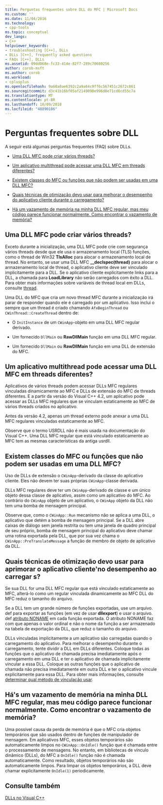 ```yaml
---
title: Perguntas frequentes sobre DLL do MFC | Microsoft Docs
ms.custom: ''
ms.date: 11/04/2016
ms.technology:
- cpp-tools
ms.topic: conceptual
dev_langs:
- C++
helpviewer_keywords:
- troubleshooting [C++], DLLs
- DLLs [C++], frequently asked questions
- FAQs [C++], DLLs
ms.assetid: 09dd068e-fc33-414e-82f7-289c70680256
author: corob-msft
ms.author: corob
ms.workload:
- cplusplus
ms.openlocfilehash: 9a68a0ae6392c2a9a64c9ff6c567451c2672c861
ms.sourcegitcommit: d3c41b16bf05af2149090e996d8e71cd6cd55c7a
ms.translationtype: MT
ms.contentlocale: pt-BR
ms.lasthandoff: 10/09/2018
ms.locfileid: "48890186"
---
```

# <a name="dll-frequently-asked-questions"></a>Perguntas frequentes sobre DLL

A seguir está algumas perguntas frequentes (FAQ) sobre DLLs.

- [Uma DLL MFC pode criar vários threads?](#mfc_multithreaded_1)

- [Um aplicativo multithread pode acessar uma DLL MFC em threads diferentes?](#mfc_multithreaded_2)

- [Existem classes do MFC ou funções que não podem ser usadas em uma DLL MFC?](#mfc_prohibited_classes)

- [Quais técnicas de otimização devo usar para melhorar o desempenho do aplicativo cliente durante o carregamento?](#mfc_optimization)

- [Há um vazamento de memória na minha DLL MFC regular, mas meu código parece funcionar normalmente. Como encontrar o vazamento de memória?](#memory_leak)

## <a name="mfc_multithreaded_1"></a> Uma DLL MFC pode criar vários threads?

Exceto durante a inicialização, uma DLL MFC pode crie com segurança vários threads desde que ele usa o armazenamento local (TLS) funções, como o thread de Win32 **TlsAlloc** para alocar o armazenamento local de thread. No entanto, se usar uma DLL MFC **__declspec(thread)** para alocar o armazenamento local de thread, o aplicativo cliente deve ser vinculado implicitamente para a DLL. Se o aplicativo cliente explicitamente links para a DLL, a chamada para **LoadLibrary** não serão carregados com êxito a DLL. Para obter mais informações sobre variáveis de thread local em DLLs, consulte [thread](../cpp/thread.md).

Uma DLL do MFC que cria um novo thread MFC durante a inicialização irá parar de responder quando ele é carregado por um aplicativo. Isso inclui o sempre que um thread é criado chamando `AfxBeginThread` ou `CWinThread::CreateThread` dentro de:

- O `InitInstance` de um `CWinApp`-objeto em uma DLL MFC regular derivado.

- Um fornecido `DllMain` ou **RawDllMain** função em uma DLL MFC regular.

- Um fornecido `DllMain` ou **RawDllMain** função em uma DLL de extensão do MFC.

## <a name="mfc_multithreaded_2"></a> Um aplicativo multithread pode acessar uma DLL MFC em threads diferentes?

Aplicativos de vários threads podem acessar DLLs MFC regulares vinculadas dinamicamente ao MFC e DLLs de extensão do MFC de threads diferentes. E a partir da versão do Visual C++ 4.2, um aplicativo pode acessar as DLLs MFC regulares que se vinculam estaticamente ao MFC de vários threads criados no aplicativo.

Antes da versão 4.2, apenas um thread externo pode anexar a uma DLL MFC regulares vinculadas estaticamente ao MFC.

Observe que o termo USRDLL não é mais usada na documentação do Visual C++. Uma DLL MFC regular que está vinculado estaticamente ao MFC tem as mesmas características da antiga usrdll.

## <a name="mfc_prohibited_classes"></a> Existem classes do MFC ou funções que não podem ser usadas em uma DLL MFC?

Uso de DLLs de extensão o `CWinApp`-derivado da classe do aplicativo cliente. Eles não devem ter suas próprias `CWinApp`-classe derivada.

DLLs MFC regulares deve ter um `CWinApp`-derivado de classe e um único objeto dessa classe de aplicativo, assim como um aplicativo do MFC. Ao contrário do `CWinApp` objeto de um aplicativo, o `CWinApp` objeto da DLL não tem uma bomba de mensagem principal.

Observe que, como o `CWinApp::Run` mecanismo não se aplica a uma DLL, o aplicativo que detém a bomba de mensagem principal. Se a DLL abre caixas de diálogo sem janela restrita ou tem uma janela de quadro principal de seu próprio, bomba de mensagem principal do aplicativo deve chamar uma rotina exportada pela DLL, que por sua vez chama o `CWinApp::PreTranslateMessage` a função de membro de objeto de aplicativo da DLL.

## <a name="mfc_optimization"></a> Quais técnicas de otimização devo usar para aprimorar o aplicativo cliente&#39;no desempenho ao carregar s?

Se sua DLL for uma DLL MFC regular que está vinculado estaticamente ao MFC, alterá-lo como um regular vinculada dinamicamente ao MFC DLL do MFC reduz o tamanho do arquivo.

Se a DLL tem um grande número de funções exportadas, use um arquivo. def para exportar as funções (em vez de usar **dllexport**) e usar o arquivo. def [atributo NONAME](../build/exporting-functions-from-a-dll-by-ordinal-rather-than-by-name.md) em cada função exportada. O atributo NONAME faz com que apenas o valor ordinal e não o nome da função a ser armazenado na tabela de exportação da DLL, que reduz o tamanho do arquivo.

DLLs vinculadas implicitamente a um aplicativo são carregadas quando o carregamento do aplicativo. Para melhorar o desempenho durante o carregamento, tente dividir a DLL em DLLs diferentes. Coloque todas as funções que o aplicativo de chamada precisa imediatamente após o carregamento em uma DLL e ter o aplicativo de chamada implicitamente vincular a essa DLL. Coloque as outras funções que o aplicativo de chamada não precisa imediatamente em outra DLL e ter o aplicativo vincule explicitamente para essa DLL. Para obter mais informações, consulte [determinar qual método de vinculação usar](../build/linking-an-executable-to-a-dll.md#determining-which-linking-method-to-use).

## <a name="memory_leak"></a> Há&#39;s um vazamento de memória na minha DLL MFC regular, mas meu código parece funcionar normalmente. Como encontrar o vazamento de memória?

Uma possível causa da perda de memória é que o MFC cria objetos temporários que são usados dentro de funções de manipulador de mensagem. Em aplicativos MFC, esses objetos temporários são automaticamente limpos no `CWinApp::OnIdle()` função que é chamada entre o processamento de mensagens. No entanto, em bibliotecas de vínculo dinâmico (DLLs), do MFC a `OnIdle()` função não é chamada automaticamente. Como resultado, objetos temporários não são automaticamente limpos. Para limpar os objetos temporários, a DLL deve chamar explicitamente `OnIdle(1)` periodicamente.

## <a name="see-also"></a>Consulte também

[DLLs no Visual C++](../build/dlls-in-visual-cpp.md)